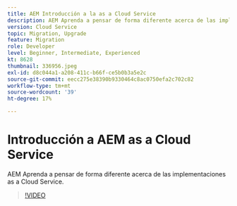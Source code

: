 ```yaml
---
title: AEM Introducción a la as a Cloud Service
description: AEM Aprenda a pensar de forma diferente acerca de las implementaciones as a Cloud Service.
version: Cloud Service
topic: Migration, Upgrade
feature: Migration
role: Developer
level: Beginner, Intermediate, Experienced
kt: 8628
thumbnail: 336956.jpeg
exl-id: d8c044a1-a208-411c-b66f-ce5b0b3a5e2c
source-git-commit: eecc275e38390b9330464c8ac0750efa2c702c82
workflow-type: tm+mt
source-wordcount: '39'
ht-degree: 17%

---
```


# Introducción a AEM as a Cloud Service

AEM Aprenda a pensar de forma diferente acerca de las implementaciones as a Cloud Service.

>[!VIDEO](https://video.tv.adobe.com/v/336956?quality=12&learn=on)
